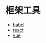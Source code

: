 # 框架工具

+ [babel](/frameworktools/babel)
+ [react](/frameworktools/react)
+ [vue](/frameworktools/vue)